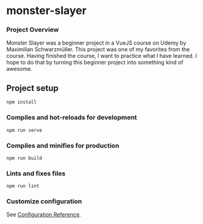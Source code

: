 # monster-slayer

### Project Overview
Monster Slayer was a beginner project in a VueJS course on Udemy by Maximilian Schwarzmüller. This project was one of my favorites from the course. Having finished the course, I want to practice what I have learned. I hope to do that by turning this beginner project into something kind of awesome.

## Project setup
```
npm install
```

### Compiles and hot-reloads for development
```
npm run serve
```

### Compiles and minifies for production
```
npm run build
```

### Lints and fixes files
```
npm run lint
```

### Customize configuration
See [Configuration Reference](https://cli.vuejs.org/config/).
